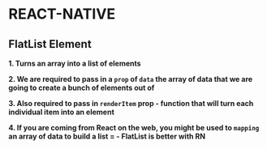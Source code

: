 # REACT-NATIVE

## FlatList Element

**1. Turns an array into a list of elements**

**2. We are required to pass in a `prop` of `data` the array of data that we are going to create a bunch of elements out of**

**3. Also required to pass in `renderItem` prop - function that will turn each individual item into an element**

**4. If you are coming from React on the web, you might be used to `mapping` an array of data to build a list = - FlatList is better with RN**
